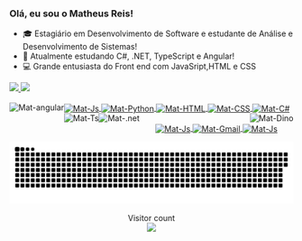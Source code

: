### Olá, eu sou o Matheus Reis!

- 🎓 Estagiário em Desenvolvimento de Software e estudante de Análise e Desenvolvimento de Sistemas!
- 📗 Atualmente estudando C#, .NET, TypeScript e Angular!
- 💻 Grande entusiasta do Front end com JavaSript,HTML e CSS

 <div>
  <a href="https://github.com/MatheReis">
  <img height="180em" src="https://github-readme-stats.vercel.app/api?username=MatheReis&show_icons=true&theme=dracula&include_all_commits=true&count_private=true"/>
  <img height="180em" src="https://github-readme-stats.vercel.app/api/top-langs/?username=MatheReis&layout=compact&langs_count=7&theme=dracula"/>
</div>
  
  <div style = "display: inline_block"> <br>
  <img align = "center" alt = "Mat-Js" height = "50" width = "70" src= https://cdn.jsdelivr.net/gh/devicons/devicon/icons/javascript/javascript-original.svg />
  <img align = "center" alt = "Mat-Python" height = "50" width = "70" src= https://cdn.jsdelivr.net/gh/devicons/devicon/icons/python/python-original.svg />
  <img align = "center" alt = "Mat-HTML" height = "50" width = "70" src = https://cdn.jsdelivr.net/gh/devicons/devicon/icons/html5/html5-original.svg>
  <img align = "center" alt = "Mat-CSS" height = "50" width = "70" src = https://cdn.jsdelivr.net/gh/devicons/devicon/icons/css3/css3-original.svg>
  <img align = "left" alt = "Mat-angular" height = "50" widht = "70" src = https://cdn.jsdelivr.net/gh/devicons/devicon/icons/angularjs/angularjs-original.svg />
  <img align = "center" alt = "Mat-C#" height = "50" width = "70" src = https://cdn.jsdelivr.net/gh/devicons/devicon/icons/csharp/csharp-original.svg  />
  <img align = "left" alt = "Mat-Ts" height = "50" widht = "70" src = https://cdn.jsdelivr.net/gh/devicons/devicon/icons/typescript/typescript-original.svg />
  <img align = "left" alt = "Mat-.net" height= "50" widht = "70"  src = https://cdn.jsdelivr.net/gh/devicons/devicon/icons/dotnetcore/dotnetcore-original.svg />
  <img align = "right" alt = "Mat-Dino" top = "-10" src = "https://gizmodo.uol.com.br/wp-content/blogs.dir/8/files/2018/09/dino-chrome.gif"></div>
   <br>
  <div align="center">
    <a href="https://instagram.com/eu_matreis" target="_blank"> <img align = "center" alt = "Mat-Js" height = "25" width = "80" img src = "https://img.shields.io/badge/-Instagram-%23E4405F?style=for-the- emblema & logo = instagram & logoColor = white "target =" _ blank "> </a>
    <a href = "matheus.reisfagundes@gmail.com"> <img align = "center" alt = "Mat-Gmail" height = "25" width = "100" img src = "https://img.shields.io/badge/Gmail-D14836?style=for-the-badge&logo=gmail&logoColor=white"> </a>
    <a href="https://www.linkedin.com/in/matheus-dos-reis-fagundes-0610b4206/" target="_blank"> <img align = "center" alt = "Mat-Js" height = "25" width = "100" img src = "https://img.shields.io/badge/LinkedIn-0077B5?style=for-the-badge&logo=linkedin&logoColor=white" _ blank "> </a> 

 ![Snake animation](https://github.com/MatheReis/MatheReis/blob/output/github-contribution-grid-snake.svg)
     
  <p align="center"> 
  Visitor count<br>
  <img src="https://profile-counter.glitch.me/MatheReis/count.svg" />
</p>
 

